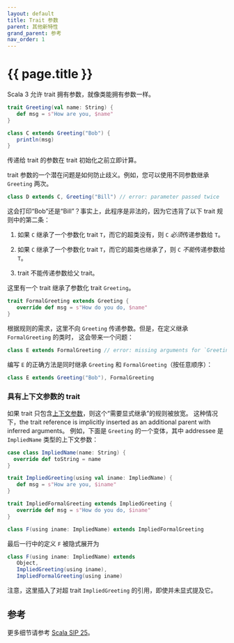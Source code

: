 ```yaml
---
layout: default
title: Trait 参数
parent: 其他新特性
grand_parent: 参考
nav_order: 1
---
```


# {{ page.title }}

Scala 3 允许 trait 拥有参数，就像类能拥有参数一样。

```scala
trait Greeting(val name: String) {
   def msg = s"How are you, $name"
}

class C extends Greeting("Bob") {
   println(msg)
}
```

传递给 trait 的参数在 trait 初始化之前立即计算。

trait 参数的一个潜在问题是如何防止歧义。例如，您可以使用不同参数继承 `Greeting` 两次。

```scala
class D extends C, Greeting("Bill") // error: parameter passed twice
```

这会打印“Bob”还是“Bill”？事实上，此程序是非法的，因为它违背了以下 trait 规则中的第二条：

 1. 如果 `C` 继承了一个参数化 trait `T`，而它的超类没有，则 `C` *必须*传递参数给 `T`。
 
 2. 如果 `C` 继承了一个参数化 trait `T`，而它的超类也继承了，则 `C` *不能*传递参数给 `T`。

 3. trait 不能传递参数给父 trait。


这里有一个 trait 继承了参数化 trait `Greeting`。

```scala
trait FormalGreeting extends Greeting {
   override def msg = s"How do you do, $name"
}
```

根据规则的需求，这里不向 `Greeting` 传递参数。但是，在定义继承 `FormalGreeting` 的类时，
这会带来一个问题：

```scala
class E extends FormalGreeting // error: missing arguments for `Greeting`.
```

编写 `E` 的正确方法是同时继承 `Greeting` 和 `FormalGreeting`（按任意顺序）：

```scala
class E extends Greeting("Bob"), FormalGreeting
```

### 具有上下文参数的 trait

如果 trait 只包含[上下文参数](../contextual/using-clauses)，则这个“需要显式继承”的规则被放宽。
这种情况下，the trait reference is implicitly inserted as an additional parent with inferred arguments。
例如，下面是 `Greeting` 的一个变体，其中 addressee 是 `ImpliedName` 类型的上下文参数：

```scala
case class ImpliedName(name: String) {
  override def toString = name
}

trait ImpliedGreeting(using val iname: ImpliedName) {
   def msg = s"How are you, $iname"
}

trait ImpliedFormalGreeting extends ImpliedGreeting {
   override def msg = s"How do you do, $iname"
}

class F(using iname: ImpliedName) extends ImpliedFormalGreeting
```

最后一行中的定义 `F` 被隐式展开为

```scala
class F(using iname: ImpliedName) extends
   Object,
   ImpliedGreeting(using iname),
   ImpliedFormalGreeting(using iname)
```

注意，这里插入了对超 trait `ImpliedGreeting` 的引用，即使并未显式提及它。

## 参考

更多细节请参考 [Scala SIP 25](http://docs.scala-lang.org/sips/pending/trait-parameters.html)。
